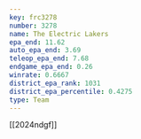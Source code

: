 ```yaml
---
key: frc3278
number: 3278
name: The Electric Lakers
epa_end: 11.62
auto_epa_end: 3.69
teleop_epa_end: 7.68
endgame_epa_end: 0.26
winrate: 0.6667
district_epa_rank: 1031
district_epa_percentile: 0.4275
type: Team
---
```

[[2024ndgf]]
